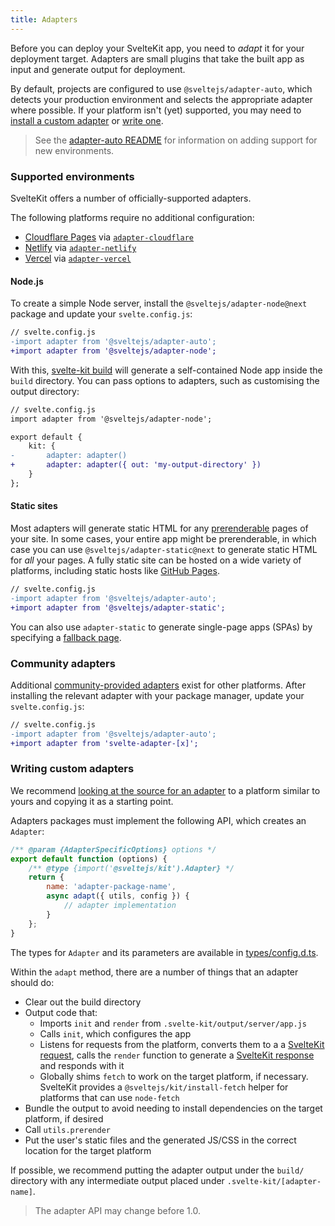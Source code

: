 ```yaml
---
title: Adapters
---
```


Before you can deploy your SvelteKit app, you need to _adapt_ it for your deployment target. Adapters are small plugins that take the built app as input and generate output for deployment.

By default, projects are configured to use `@sveltejs/adapter-auto`, which detects your production environment and selects the appropriate adapter where possible. If your platform isn't (yet) supported, you may need to [install a custom adapter](#adapters-installing-custom-adapters) or [write one](#adapters-writing-custom-adapters).

> See the [adapter-auto README](https://github.com/sveltejs/kit/tree/master/packages/adapter-auto) for information on adding support for new environments.

### Supported environments

SvelteKit offers a number of officially-supported adapters.

The following platforms require no additional configuration:

- [Cloudflare Pages](https://developers.cloudflare.com/pages/) via [`adapter-cloudflare`](https://github.com/sveltejs/kit/tree/master/packages/adapter-cloudflare)
- [Netlify](https://netlify.com) via [`adapter-netlify`](https://github.com/sveltejs/kit/tree/master/packages/adapter-netlify)
- [Vercel](https://vercel.com) via [`adapter-vercel`](https://github.com/sveltejs/kit/tree/master/packages/adapter-vercel)

#### Node.js

To create a simple Node server, install the `@sveltejs/adapter-node@next` package and update your `svelte.config.js`:

```diff
// svelte.config.js
-import adapter from '@sveltejs/adapter-auto';
+import adapter from '@sveltejs/adapter-node';
```

With this, [svelte-kit build](#command-line-interface-svelte-kit-build) will generate a self-contained Node app inside the `build` directory. You can pass options to adapters, such as customising the output directory:

```diff
// svelte.config.js
import adapter from '@sveltejs/adapter-node';

export default {
	kit: {
-		adapter: adapter()
+		adapter: adapter({ out: 'my-output-directory' })
	}
};
```

#### Static sites

Most adapters will generate static HTML for any [prerenderable](#ssr-and-javascript-prerender) pages of your site. In some cases, your entire app might be prerenderable, in which case you can use `@sveltejs/adapter-static@next` to generate static HTML for _all_ your pages. A fully static site can be hosted on a wide variety of platforms, including static hosts like [GitHub Pages](https://pages.github.com/).

```diff
// svelte.config.js
-import adapter from '@sveltejs/adapter-auto';
+import adapter from '@sveltejs/adapter-static';
```

You can also use `adapter-static` to generate single-page apps (SPAs) by specifying a [fallback page](https://github.com/sveltejs/kit/tree/master/packages/adapter-static#spa-mode).

### Community adapters

Additional [community-provided adapters](https://sveltesociety.dev/components#adapters) exist for other platforms. After installing the relevant adapter with your package manager, update your `svelte.config.js`:

```diff
// svelte.config.js
-import adapter from '@sveltejs/adapter-auto';
+import adapter from 'svelte-adapter-[x]';
```

### Writing custom adapters

We recommend [looking at the source for an adapter](https://github.com/sveltejs/kit/tree/master/packages) to a platform similar to yours and copying it as a starting point.

Adapters packages must implement the following API, which creates an `Adapter`:

```js
/** @param {AdapterSpecificOptions} options */
export default function (options) {
	/** @type {import('@sveltejs/kit').Adapter} */
	return {
		name: 'adapter-package-name',
		async adapt({ utils, config }) {
			// adapter implementation
		}
	};
}
```

The types for `Adapter` and its parameters are available in [types/config.d.ts](https://github.com/sveltejs/kit/blob/master/packages/kit/types/config.d.ts).

Within the `adapt` method, there are a number of things that an adapter should do:

- Clear out the build directory
- Output code that:
  - Imports `init` and `render` from `.svelte-kit/output/server/app.js`
  - Calls `init`, which configures the app
  - Listens for requests from the platform, converts them to a a [SvelteKit request](#hooks-handle), calls the `render` function to generate a [SvelteKit response](#hooks-handle) and responds with it
  - Globally shims `fetch` to work on the target platform, if necessary. SvelteKit provides a `@sveltejs/kit/install-fetch` helper for platforms that can use `node-fetch`
- Bundle the output to avoid needing to install dependencies on the target platform, if desired
- Call `utils.prerender`
- Put the user's static files and the generated JS/CSS in the correct location for the target platform

If possible, we recommend putting the adapter output under the `build/` directory with any intermediate output placed under `.svelte-kit/[adapter-name]`.

> The adapter API may change before 1.0.
